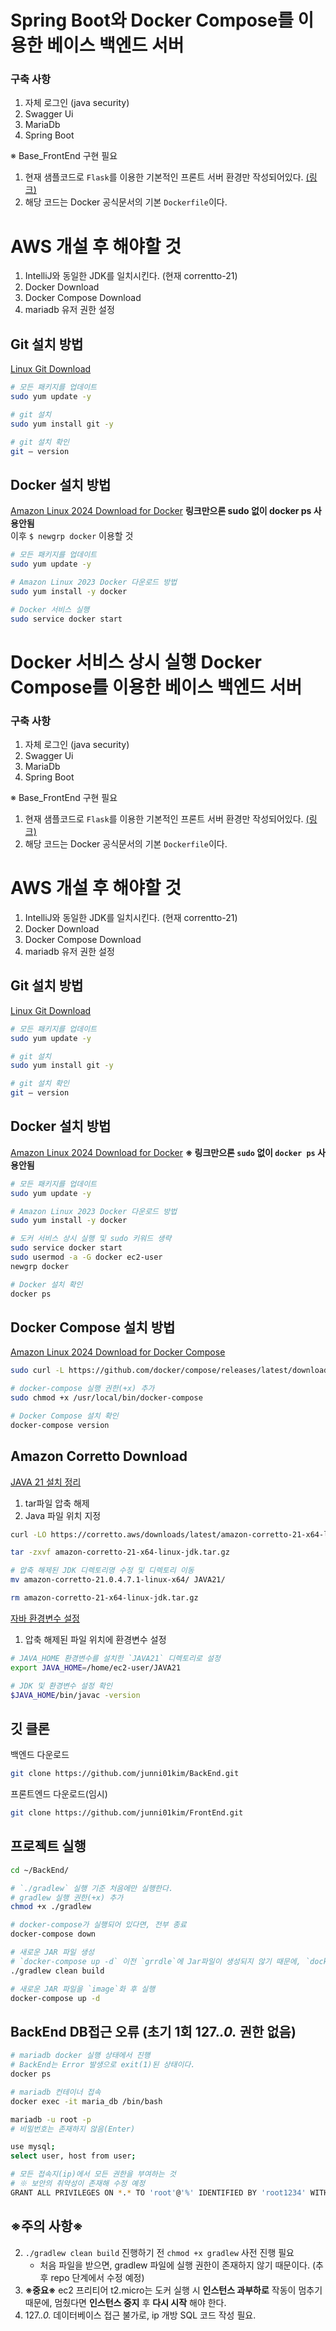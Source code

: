 # Spring Boot와 Docker Compose를 이용한 베이스 백엔드 서버
### 구축 사항
1. 자체 로그인 (java security)
2. Swagger Ui
3. MariaDb
4. Spring Boot

※ Base_FrontEnd 구현 필요
1. 현재 샘플코드로 `Flask`를 이용한 기본적인 프론트 서버 환경만 작성되어있다. [(링크)](https://github.com/junni01kim/FrontEnd)
2. 해당 코드는 Docker 공식문서의 기본 `Dockerfile`이다.

# AWS 개설 후 해야할 것
1. IntelliJ와 동일한 JDK를 일치시킨다. (현재 correntto-21)
2. Docker Download
3. Docker Compose Download
4. mariadb 유저 권한 설정

## Git 설치 방법
[Linux Git Download](https://medium.com/@dassandeep0001/how-to-install-git-in-ec2-instance-1bfeb1cc9dc9)
```bash
# 모든 패키지를 업데이트
sudo yum update -y

# git 설치
sudo yum install git -y

# git 설치 확인
git — version
```

## Docker 설치 방법
[Amazon Linux 2024 Download for Docker](https://docs.aws.amazon.com/ko_kr/serverless-application-model/latest/developerguide/install-docker.html)
__링크만으론 sudo 없이 docker ps 사용안됨__  
이후 `$ newgrp docker` 이용할 것
```bash
# 모든 패키지를 업데이트
sudo yum update -y 

# Amazon Linux 2023 Docker 다운로드 방법
sudo yum install -y docker

# Docker 서비스 실행
sudo service docker start
```

# Docker 서비스 상시 실행 Docker Compose를 이용한 베이스 백엔드 서버
### 구축 사항
1. 자체 로그인 (java security)
2. Swagger Ui
3. MariaDb
4. Spring Boot

※ Base_FrontEnd 구현 필요
1. 현재 샘플코드로 `Flask`를 이용한 기본적인 프론트 서버 환경만 작성되어있다. [(링크)](https://github.com/junni01kim/FrontEnd)
2. 해당 코드는 Docker 공식문서의 기본 `Dockerfile`이다.

# AWS 개설 후 해야할 것
1. IntelliJ와 동일한 JDK를 일치시킨다. (현재 correntto-21)
2. Docker Download
3. Docker Compose Download
4. mariadb 유저 권한 설정

## Git 설치 방법
[Linux Git Download](https://medium.com/@dassandeep0001/how-to-install-git-in-ec2-instance-1bfeb1cc9dc9)
```bash
# 모든 패키지를 업데이트
sudo yum update -y

# git 설치
sudo yum install git -y

# git 설치 확인
git — version
```

## Docker 설치 방법
[Amazon Linux 2024 Download for Docker](https://docs.aws.amazon.com/ko_kr/serverless-application-model/latest/developerguide/install-docker.html)
__※ 링크만으론 `sudo` 없이 `docker ps` 사용안됨__  
```bash
# 모든 패키지를 업데이트
sudo yum update -y 

# Amazon Linux 2023 Docker 다운로드 방법
sudo yum install -y docker

# 도커 서비스 상시 실행 및 sudo 키워드 생략
sudo service docker start
sudo usermod -a -G docker ec2-user
newgrp docker

# Docker 설치 확인
docker ps
```

## Docker Compose 설치 방법
[Amazon Linux 2024 Download for Docker Compose](https://gist.github.com/npearce/6f3c7826c7499587f00957fee62f8ee9)
```bash
sudo curl -L https://github.com/docker/compose/releases/latest/download/docker-compose-$(uname -s)-$(uname -m) -o /usr/local/bin/docker-compose

# docker-compose 실행 권한(+x) 추가
sudo chmod +x /usr/local/bin/docker-compose

# Docker Compose 설치 확인
docker-compose version
```

## Amazon Corretto Download
[JAVA 21 설치 정리](https://docs.aws.amazon.com/corretto/latest/corretto-21-ug/downloads-list.html)
1. tar파일 압축 해제
2. Java 파일 위치 지정
```bash
curl -LO https://corretto.aws/downloads/latest/amazon-corretto-21-x64-linux-jdk.tar.gz

tar -zxvf amazon-corretto-21-x64-linux-jdk.tar.gz

# 압축 해제된 JDK 디렉토리명 수정 및 디렉토리 이동
mv amazon-corretto-21.0.4.7.1-linux-x64/ JAVA21/

rm amazon-corretto-21-x64-linux-jdk.tar.gz
```

[자바 환경변수 설정](https://zetawiki.com/wiki/%EB%A6%AC%EB%88%85%EC%8A%A4_$JAVA_HOME_%ED%99%98%EA%B2%BD%EB%B3%80%EC%88%98_%EC%84%A4%EC%A0%95#google_vignette)
1. 압축 해제된 파일 위치에 환경변수 설정
```bash
# JAVA_HOME 환경변수를 설치한 `JAVA21` 디렉토리로 설정
export JAVA_HOME=/home/ec2-user/JAVA21

# JDK 및 환경변수 설정 확인
$JAVA_HOME/bin/javac -version
```

## 깃 클론
백엔드 다운로드
```bash
git clone https://github.com/junni01kim/BackEnd.git
```

프론트엔드 다운로드(임시)
```bash
git clone https://github.com/junni01kim/FrontEnd.git
```

## 프로젝트 실행
```bash
cd ~/BackEnd/

# `./gradlew` 실행 기준 처음에만 실행한다.
# gradlew 실행 권한(+x) 추가
chmod +x ./gradlew 

# docker-compose가 실행되어 있다면, 전부 종료
docker-compose down

# 새로운 JAR 파일 생성
# `docker-compose up -d` 이전 `grrdle`에 Jar파일이 생성되지 않기 때문에, `docker-compose up` 이전에 필수적으로 진행해야 하는 작업
./gradlew clean build

# 새로운 JAR 파일을 `image`화 후 실행
docker-compose up -d
```

## BackEnd DB접근 오류 (초기 1회 127.*.0.* 권한 없음)
```bash
# mariadb docker 실행 상태에서 진행
# BackEnd는 Error 발생으로 exit(1)된 상태이다.
docker ps

# mariadb 컨테이너 접속
docker exec -it maria_db /bin/bash

mariadb -u root -p 
# 비밀번호는 존재하지 않음(Enter)

use mysql;
select user, host from user;

# 모든 접속지(ip)에서 모든 권한을 부여하는 것
# ※ 보안의 취약성이 존재해 수정 예정
GRANT ALL PRIVILEGES ON *.* TO 'root'@'%' IDENTIFIED BY 'root1234' WITH GRANT OPTION;
```

## ※주의 사항※
2. `./gradlew clean build` 진행하기 전 `chmod +x gradlew` 사전 진행 필요
   - 처음 파일을 받으면, gradlew 파일에 실행 권한이 존재하지 않기 때문이다. (추후 repo 단계에서 수정 예정)
3. __※중요※__ ec2 프리티어 t2.micro는 도커 실행 시 __인스턴스 과부하로__ 작동이 멈추기 때문에, 멈췄다면 __인스턴스 중지__ 후 __다시 시작__ 해야 한다.
4. 127.*.0.* 데이터베이스 접근 불가로, ip 개방 SQL 코드 작성 필요.
